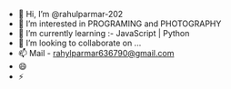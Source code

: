 - 👋 Hi, I’m @rahulparmar-202
- 👀 I’m interested in PROGRAMING and PHOTOGRAPHY 
- 🌱 I’m currently learning :-  JavaScript | Python 
- 💞️ I’m looking to collaborate on ...
- 📫 Mail - rahylparmar636790@gmail.com
- 😄 
- ⚡ 

<!---
rahulparmar-202/rahulparmar-202 is a ✨ special ✨ repository because its `README.md` (this file) appears on your GitHub profile.
You can click the Preview link to take a look at your changes.
--->
